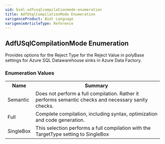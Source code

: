 ```yaml
---
uid: biml-adfusqlcompilationmode-enumeration
title: AdfUSqlCompilationMode Enumeration
varigenceProduct: Biml Language
varigenceArticleType: Reference
---
```


## AdfUSqlCompilationMode Enumeration<div class="LanguageSummary"><div class ="SummaryItem">Provides options for the Reject Type for the Reject Value in polyBase settings for Azure SQL Datawarehouse sinks in Azure Data Factory.</div></div><div class="EnumValueGroup">### Enumeration Values<table id="EnumValue" class="MemberList"><tbody><tr><th class="MemberNameColumnHeader">Name</th><th class="MemberSummaryColumnHeader">Summary</th></tr><tr class="cd0"><td class="MemberName">Semantic</td><td class="MemberSummary"><div class ="SummaryItem">Does not perform a full compilation. Rather it performs semantic checks and necessary sanity checks.</div> </td></tr><tr class="cd1"><td class="MemberName">Full</td><td class="MemberSummary"><div class ="SummaryItem">Complete compilation, including syntax, optimization and code generation.</div> </td></tr><tr class="cd0"><td class="MemberName">SingleBox</td><td class="MemberSummary"><div class ="SummaryItem">This selection performs a full compilation with the TargetType setting to SingleBox</div> </td></tr></tbody></table></div>